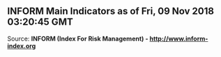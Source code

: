 ## INFORM Main Indicators as of Fri, 09 Nov 2018 03:20:45 GMT

Source: **INFORM (Index For Risk Management) - http://www.inform-index.org**
